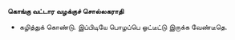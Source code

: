 **கொங்கு வட்டார வழக்குச் சொல்லகராதி**
- கழித்துக் கொண்டு. இப்பிடியே பொழப்பெ ஓட்டீட்டு இருக்க வேண்டீதெ.

